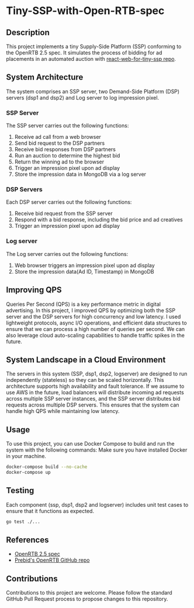 # Tiny-SSP-with-Open-RTB-spec

## Description
This project implements a tiny Supply-Side Platform (SSP) conforming to the OpenRTB 2.5 spec. It simulates the process of bidding for ad placements in an automated auction with [react-web-for-tiny-ssp repo](https://github.com/Samuel3Shin/react-web-for-tiny-ssp).

## System Architecture
The system comprises an SSP server, two Demand-Side Platform (DSP) servers (dsp1 and dsp2) and Log server to log impression pixel. 

### SSP Server
The SSP server carries out the following functions:

1. Receive ad call from a web browser
2. Send bid request to the DSP partners
3. Receive bid responses from DSP partners
4. Run an auction to determine the highest bid
5. Return the winning ad to the browser
6. Trigger an impression pixel upon ad display
7. Store the impression data in MongoDB via a log server

### DSP Servers
Each DSP server carries out the following functions:

1. Receive bid request from the SSP server
2. Respond with a bid response, including the bid price and ad creatives
3. Trigger an impression pixel upon ad display

### Log server
The Log server carries out the following functions:

1. Web browser triggers an impression pixel upon ad display
2. Store the impression data(Ad ID, Timestamp) in MongoDB

## Improving QPS
Queries Per Second (QPS) is a key performance metric in digital advertising. In this project, I improved QPS by optimizing both the SSP server and the DSP servers for high concurrency and low latency. I used lightweight protocols, async I/O operations, and efficient data structures to ensure that we can process a high number of queries per second. We can also leverage cloud auto-scaling capabilities to handle traffic spikes in the future.

## System Landscape in a Cloud Environment
The servers in this system (SSP, dsp1, dsp2, logserver) are designed to run independently (stateless) so they can be scaled horizontally. This architecture supports high availability and fault tolerance. If we assume to use AWS in the future, load balancers will distribute incoming ad requests across multiple SSP server instances, and the SSP server distributes bid requests across multiple DSP servers. This ensures that the system can handle high QPS while maintaining low latency.

## Usage
To use this project, you can use Docker Compose to build and run the system with the following commands:
Make sure you have installed Docker in your machine.

```bash
docker-compose build --no-cache
docker-compose up
```

## Testing
Each component (ssp, dsp1, dsp2 and logserver) includes unit test cases to ensure that it functions as expected.
```bash
go test ./...
```

## References
- [OpenRTB 2.5 spec](https://www.iab.com/wp-content/uploads/2016/03/OpenRTB-API-Specification-Version-2-5-FINAL.pdf)
- [Prebid's OpenRTB GitHub repo](https://github.com/prebid/openrtb)

## Contributions
Contributions to this project are welcome. Please follow the standard GitHub Pull Request process to propose changes to this repository.
